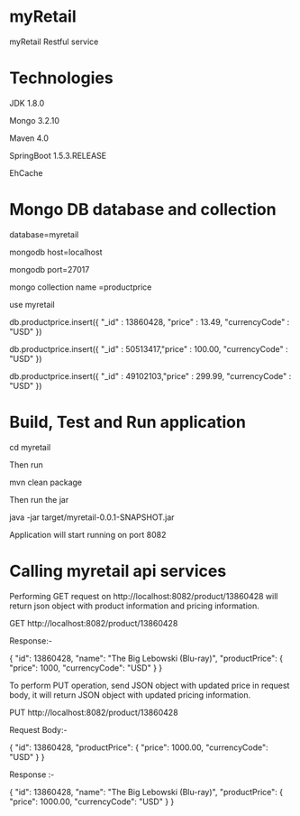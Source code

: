 # myRetail
myRetail Restful service

# Technologies

JDK 1.8.0

Mongo 3.2.10

Maven 4.0

SpringBoot 1.5.3.RELEASE

EhCache 

# Mongo DB database and collection

database=myretail

mongodb host=localhost

mongodb port=27017

mongo collection name =productprice

use myretail

db.productprice.insert({ "_id" : 13860428, "price" : 13.49, "currencyCode" : "USD" })

db.productprice.insert({ "_id" : 50513417,"price" : 100.00, "currencyCode" : "USD" })

db.productprice.insert({ "_id" : 49102103,"price" : 299.99, "currencyCode" : "USD" })


# Build, Test and Run application 


cd myretail

Then run 

mvn clean package

Then run the jar

java -jar target/myretail-0.0.1-SNAPSHOT.jar

Application will start running on port 8082


# Calling myretail api services

Performing GET request on http://localhost:8082/product/13860428 will return json object with product information and pricing information.

GET http://localhost:8082/product/13860428

Response:-

{
  "id": 13860428,
  "name": "The Big Lebowski (Blu-ray)",
  "productPrice": {
    "price": 1000,
    "currencyCode": "USD"
  }
}


To perform PUT operation, send JSON object with updated price in request body, it will return JSON object with updated pricing information.

PUT http://localhost:8082/product/13860428

Request Body:-

{
  "id": 13860428,
  "productPrice": {
    "price": 1000.00,
    "currencyCode": "USD"
  }
}


Response :-

{
  "id": 13860428,
  "name": "The Big Lebowski (Blu-ray)",
  "productPrice": {
    "price": 1000.00,
    "currencyCode": "USD"
  }
}





